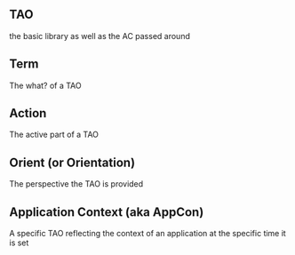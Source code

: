 ## TAO
the basic library as well as the AC passed around

## Term
The what? of a TAO

## Action
The active part of a TAO

## Orient (or Orientation)
The perspective the TAO is provided

## Application Context (aka AppCon)
A specific TAO reflecting the context of an application at the specific time it is set
